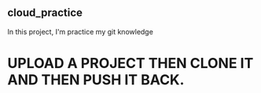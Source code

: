 ## cloud_practice
In this project, I'm practice my git knowledge 
# UPLOAD A PROJECT THEN CLONE IT AND THEN PUSH IT BACK.
